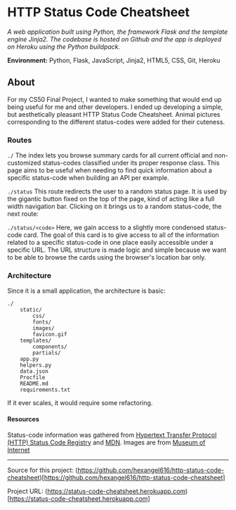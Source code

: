 # HTTP Status Code Cheatsheet
_A web application built using Python, the framework Flask and the template engine Jinja2._
_The codebase is hosted on Github and the app is deployed on Heroku using the Python buildpack._

**Environment:** Python, Flask, JavaScript, Jinja2, HTML5, CSS, Git, Heroku

## About 
For my CS50 Final Project, I wanted to make something that would end up being useful for me and other developers. I ended up developing a simple, but aesthetically pleasant HTTP Status Code Cheatsheet. Animal pictures corresponding to the different status-codes were added for their cuteness.

### Routes
`./`
The index lets you browse summary cards for all current official and non-customized status-codes classified under its proper response class. This page aims to be useful when needing to find quick information about a specific status-code when building an API per example.
 
`./status`
This route redirects the user to a random status page. It is used by the gigantic button fixed on the top of the page, kind of acting like a full width navigation bar. Clicking on it brings us to a random status-code, the next route:

`./status/<code>`
Here, we gain access to a slightly more condensed status-code card. The goal of this card is to give access to all of the information related to a specific status-code in one place easily accessible under a specific URL. The URL structure is made logic and simple because we want to be able to browse the cards using the browser's location bar only.

### Architecture 
Since it is a small application, the architecture is basic:
```
./
	static/
		css/
		fonts/
		images/
		favicon.gif
	templates/
		components/
		partials/
	app.py
	helpers.py
	data.json
	Procfile
	README.md
	requirements.txt
```
If it ever scales, it would require some refactoring. 

#### Resources
Status-code information was gathered from [Hypertext Transfer Protocol (HTTP) Status Code Registry](https://www.iana.org/assignments/http-status-codes/http-status-codes.xhtml) and [MDN](https://developer.mozilla.org/en-US/docs/Web/HTTP/Status). 
Images are from [Museum of Internet](https://Museumofinter.net)

---
Source for this project: (https://github.com/hexangel616/http-status-code-cheatsheet)[https://github.com/hexangel616/http-status-code-cheatsheet]

Project URL: (https://status-code-cheatsheet.herokuapp.com)[https://status-code-cheatsheet.herokuapp.com]